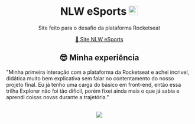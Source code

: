 <div align="center">
  <h1> NLW eSports <img width="25px" src="https://blog.rocketseat.com.br/content/images/2020/08/favicon-512.png" title="Rocketseat"> </h1>
  <p>Site feito para o desafio da plataforma Rocketseat</p>
  <a href="https://michellynonatto.github.io/NLW-Esports/">🔗 Site NLW eSports</a>
  <br>
  <h2>😎 Minha experiência</h2>
  
  <div align="left"> 
  <p>"Minha primeira interação com a plataforma da Rocketseat e achei incrivel, didática muito bem explicativa sem falar no contentamento do nosso projeto final. Eu já tenho uma carga do básico em front-end, então essa trilha Explorer não foi tão dificil, porém fixei ainda mais o que já sabia e aprendi coisas novas durante a trajetória."</p>
  </div>
  <br>
  <img src="../master/img/preview.png">
</div>
